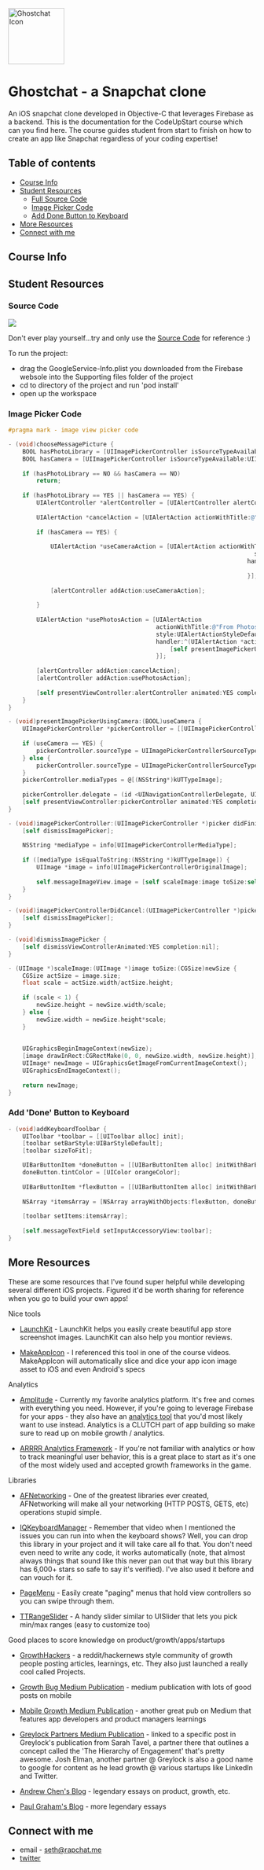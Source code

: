 <a href="https://codeupstart.com">
    <img src="https://s32.postimg.org/gzi5dekhh/ghost_chat_icon_web.png" alt="Ghostchat Icon" title="Ghost" align="center" height="114" width="114"/>
</a>

# Ghostchat - a Snapchat clone

An iOS snapchat clone developed in Objective-C that leverages Firebase as a backend. This is the documentation for the CodeUpStart course which can you find here. The course guides student from start to finish on how to create an app like Snapchat regardless of your coding expertise! 

## Table of contents

- [Course Info](#course-info)
- [Student Resources](#student-resources)
    - [Full Source Code](#source-code) 
    - [Image Picker Code](#image-picker-code) 
    - [Add Done Button to Keyboard](#add-done-button-to-keyboard)
- [More Resources](#awesome-resources)
- [Connect with me](#connect-with-the-instructor)

## Course Info

## Student Resources

### Source Code

<a href="https://codeupstart.com">
    <img src="https://s31.postimg.org/rhemsn6iz/Screen_Shot_2016_07_12_at_12_44_37_AM.png"/>
</a>

Don't ever play yourself...try and only use the [Source Code](https://google.com) for reference :) 

To run the project:
* drag the GoogleService-Info.plist you downloaded from the Firebase websole into the Supporting files folder of the project
* cd to directory of the project and run 'pod install'
* open up the workspace

### Image Picker Code
```objective-c
#pragma mark - image view picker code

- (void)chooseMessagePicture {
	BOOL hasPhotoLibrary = [UIImagePickerController isSourceTypeAvailable:UIImagePickerControllerSourceTypePhotoLibrary];
	BOOL hasCamera = [UIImagePickerController isSourceTypeAvailable:UIImagePickerControllerSourceTypeCamera];
	
	if (hasPhotoLibrary == NO && hasCamera == NO)
		return;
	
	if (hasPhotoLibrary == YES || hasCamera == YES) {
		UIAlertController *alertController = [UIAlertController alertControllerWithTitle:@"Choose Picture" message:nil preferredStyle:UIAlertControllerStyleActionSheet];
		
		UIAlertAction *cancelAction = [UIAlertAction actionWithTitle:@"Cancel" style:UIAlertActionStyleCancel handler:nil];
		
		if (hasCamera == YES) {
			
			UIAlertAction *useCameraAction = [UIAlertAction actionWithTitle:@"From Camera"
																	  style:UIAlertActionStyleDefault
																	handler:^(UIAlertAction *action) {
																		[self presentImagePickerUsingCamera:YES];
																	}];
			
			[alertController addAction:useCameraAction];
			
		}
		
		UIAlertAction *usePhotosAction = [UIAlertAction
										  actionWithTitle:@"From Photos"
										  style:UIAlertActionStyleDefault
										  handler:^(UIAlertAction *action) {
											  [self presentImagePickerUsingCamera:NO];
										  }];
		
		[alertController addAction:cancelAction];
		[alertController addAction:usePhotosAction];
		
		[self presentViewController:alertController animated:YES completion:nil];
	}
}

- (void)presentImagePickerUsingCamera:(BOOL)useCamera {
	UIImagePickerController *pickerController = [[UIImagePickerController alloc] init];
	
	if (useCamera == YES) {
		pickerController.sourceType = UIImagePickerControllerSourceTypeCamera;
	} else {
		pickerController.sourceType = UIImagePickerControllerSourceTypePhotoLibrary;
	}
	pickerController.mediaTypes = @[(NSString*)kUTTypeImage];
	
	pickerController.delegate = (id <UINavigationControllerDelegate, UIImagePickerControllerDelegate>)self;
	[self presentViewController:pickerController animated:YES completion:nil];
}

- (void)imagePickerController:(UIImagePickerController *)picker didFinishPickingMediaWithInfo:(NSDictionary *)info {
	[self dismissImagePicker];
	
	NSString *mediaType = info[UIImagePickerControllerMediaType];
	
	if ([mediaType isEqualToString:(NSString *)kUTTypeImage]) {
		UIImage *image = info[UIImagePickerControllerOriginalImage];
		
		self.messageImageView.image = [self scaleImage:image toSize:self.messageImageView.frame.size];
	}
}

- (void)imagePickerControllerDidCancel:(UIImagePickerController *)picker {
	[self dismissImagePicker];
}

- (void)dismissImagePicker {
	[self dismissViewControllerAnimated:YES completion:nil];
}

- (UIImage *)scaleImage:(UIImage *)image toSize:(CGSize)newSize {
	CGSize actSize = image.size;
	float scale = actSize.width/actSize.height;
	
	if (scale < 1) {
		newSize.height = newSize.width/scale;
	} else {
		newSize.width = newSize.height*scale;
	}
	
	
	UIGraphicsBeginImageContext(newSize);
	[image drawInRect:CGRectMake(0, 0, newSize.width, newSize.height)];
	UIImage* newImage = UIGraphicsGetImageFromCurrentImageContext();
	UIGraphicsEndImageContext();
	
	return newImage;
}
```

### Add 'Done' Button to Keyboard
```objective-c
- (void)addKeyboardToolbar {
	UIToolbar *toolbar = [[UIToolbar alloc] init];
	[toolbar setBarStyle:UIBarStyleDefault];
	[toolbar sizeToFit];

	UIBarButtonItem *doneButton = [[UIBarButtonItem alloc] initWithBarButtonSystemItem:UIBarButtonSystemItemDone target:self action:@selector(resignKeyboard)];
	doneButton.tintColor = [UIColor orangeColor];
	
	UIBarButtonItem *flexButton = [[UIBarButtonItem alloc] initWithBarButtonSystemItem:UIBarButtonSystemItemFlexibleSpace target:self action:nil];
	
	NSArray *itemsArray = [NSArray arrayWithObjects:flexButton, doneButton, nil];
	
	[toolbar setItems:itemsArray];
	
	[self.messageTextField setInputAccessoryView:toolbar];
}
```

## More Resources 

These are some resources that I've found super helpful while developing several different iOS projects. Figured it'd be worth sharing for reference when you go to build your own apps!

Nice tools

* [LaunchKit](https://launchkit.io/screenshots/) - LaunchKit helps you easily create beautiful app store screenshot images. LaunchKit can also help you montior reviews.

* [MakeAppIcon](https://makeappicon.com/) - I referenced this tool in one of the course videos. MakeAppIcon will automatically slice and dice your app icon image asset to iOS and even Android's specs

Analytics

* [Amplitude](https://amplitude.com/settings/) - Currently my favorite analytics platform. It's free and comes with everything you need. However, if you're going to leverage Firebase for your apps - they also have an [analytics tool](https://firebase.google.com/docs/analytics/) that you'd most likely want to use instead. Analytics is a CLUTCH part of app building so make sure to read up on mobile growth / analytics. 

* [ARRRR Analytics Framework](http://www.slideshare.net/dmc500hats/startup-metrics-for-pirates-long-version) - If you're not familiar with analytics or how to track meaningful user behavior, this is a great place to start as it's one of the most widely used and accepted growth frameworks in the game. 

Libraries 

* [AFNetworking](https://github.com/AFNetworking/AFNetworking) - One of the greatest libraries ever created, AFNetworking will make all your networking (HTTP POSTS, GETS, etc) operations stupid simple.

* [IQKeyboardManager](https://github.com/hackiftekhar/IQKeyboardManager) - Remember that video when I mentioned the issues you can run into when the keyboard shows? Well, you can drop this library in your project and it will take care all fo that. You don't need even need to write any code, it works automatically (note, that almost always things that sound like this never pan out that way but this library has 6,000+ stars so safe to say it's verified). I've also used it before and can vouch for it. 

* [PageMenu](https://github.com/HighBay/PageMenu) - Easily create "paging" menus that hold view controllers so you can swipe through them.

* [TTRangeSlider](https://github.com/TomThorpe/TTRangeSlider) - A handy slider similar to UISlider that lets you pick min/max ranges (easy to customize too)

Good places to score knowledge on product/growth/apps/startups

* [GrowthHackers](https://growthhackers.com/) - a reddit/hackernews style community of growth people posting articles, learnings, etc. They also just launched a really cool called Projects. 

* [Growth Bug Medium Publication](https://growthbug.com/?source=search_collection) - medium publication with lots of good posts on mobile

* [Mobile Growth Medium Publication](https://medium.com/mobile-growth) - another great pub on Medium that features app developers and product managers learnings

* [Greylock Partners Medium Publication](https://news.greylock.com/the-hierarchy-of-engagement-5803bf4e6cfa#.7tc7riuxh) - linked to a specific post in Greylock's publication from Sarah Tavel, a partner there that outlines a concept called the 'The Hierarchy of Engagement' that's pretty awesome. Josh Elman, another partner @ Greylock is also a good name to google for content as he lead growth @ various startups like LinkedIn and Twitter.

* [Andrew Chen's Blog](http://andrewchen.co/) - legendary essays on product, growth, etc. 

* [Paul Graham's Blog](http://paulgraham.com/) - more legendary essays

## Connect with me
* email - seth@rapchat.me
* [twitter](https://twitter.com/@sethmills21)